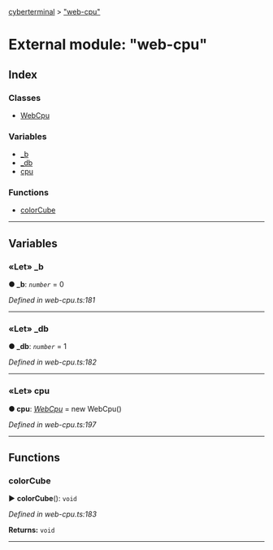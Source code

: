 [cyberterminal](../README.md) > ["web-cpu"](../modules/_web_cpu_.md)



# External module: "web-cpu"

## Index

### Classes

* [WebCpu](../classes/_web_cpu_.webcpu.md)


### Variables

* [_b](_web_cpu_.md#_b)
* [_db](_web_cpu_.md#_db)
* [cpu](_web_cpu_.md#cpu)


### Functions

* [colorCube](_web_cpu_.md#colorcube)



---
## Variables
<a id="_b"></a>

### «Let» _b

**●  _b**:  *`number`*  = 0

*Defined in web-cpu.ts:181*





___

<a id="_db"></a>

### «Let» _db

**●  _db**:  *`number`*  = 1

*Defined in web-cpu.ts:182*





___

<a id="cpu"></a>

### «Let» cpu

**●  cpu**:  *[WebCpu](../classes/_web_cpu_.webcpu.md)*  =  new WebCpu()

*Defined in web-cpu.ts:197*





___


## Functions
<a id="colorcube"></a>

###  colorCube

► **colorCube**(): `void`



*Defined in web-cpu.ts:183*





**Returns:** `void`





___


